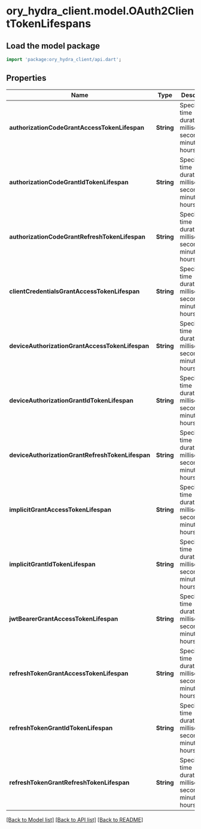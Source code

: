# ory_hydra_client.model.OAuth2ClientTokenLifespans

## Load the model package
```dart
import 'package:ory_hydra_client/api.dart';
```

## Properties
Name | Type | Description | Notes
------------ | ------------- | ------------- | -------------
**authorizationCodeGrantAccessTokenLifespan** | **String** | Specify a time duration in milliseconds, seconds, minutes, hours. | [optional] 
**authorizationCodeGrantIdTokenLifespan** | **String** | Specify a time duration in milliseconds, seconds, minutes, hours. | [optional] 
**authorizationCodeGrantRefreshTokenLifespan** | **String** | Specify a time duration in milliseconds, seconds, minutes, hours. | [optional] 
**clientCredentialsGrantAccessTokenLifespan** | **String** | Specify a time duration in milliseconds, seconds, minutes, hours. | [optional] 
**deviceAuthorizationGrantAccessTokenLifespan** | **String** | Specify a time duration in milliseconds, seconds, minutes, hours. | [optional] 
**deviceAuthorizationGrantIdTokenLifespan** | **String** | Specify a time duration in milliseconds, seconds, minutes, hours. | [optional] 
**deviceAuthorizationGrantRefreshTokenLifespan** | **String** | Specify a time duration in milliseconds, seconds, minutes, hours. | [optional] 
**implicitGrantAccessTokenLifespan** | **String** | Specify a time duration in milliseconds, seconds, minutes, hours. | [optional] 
**implicitGrantIdTokenLifespan** | **String** | Specify a time duration in milliseconds, seconds, minutes, hours. | [optional] 
**jwtBearerGrantAccessTokenLifespan** | **String** | Specify a time duration in milliseconds, seconds, minutes, hours. | [optional] 
**refreshTokenGrantAccessTokenLifespan** | **String** | Specify a time duration in milliseconds, seconds, minutes, hours. | [optional] 
**refreshTokenGrantIdTokenLifespan** | **String** | Specify a time duration in milliseconds, seconds, minutes, hours. | [optional] 
**refreshTokenGrantRefreshTokenLifespan** | **String** | Specify a time duration in milliseconds, seconds, minutes, hours. | [optional] 

[[Back to Model list]](../README.md#documentation-for-models) [[Back to API list]](../README.md#documentation-for-api-endpoints) [[Back to README]](../README.md)


